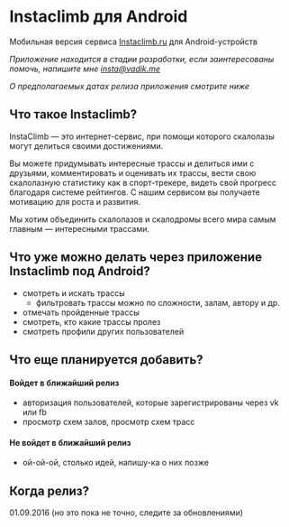 # Instaclimb для Android
Мобильная версия сервиса [Instaclimb.ru](http://instaclimb.ru) для Android-устройств

_Приложение находится в стадии разработки, если заинтересованы помочь, напишите мне [insta@vadik.me](insta@vadik.me)_

_О предполагаемых датах релиза приложения смотрите ниже_

## Что такое Instaclimb?

InstaClimb — это интернет-сервис, при помощи которого скалолазы могут делиться своими достижениями.

Вы можете придумывать интересные трассы и делиться ими с друзьями, комментировать и оценивать их трассы, вести свою скалолазную статистику как в спорт-трекере, видеть свой прогресс благодаря системе рейтингов. С нашим сервисом вы получаете мотивацию для роста и развития. 

Мы хотим объединить скалолазов и скалодромы всего мира самым главным — интересными трассами.

## Что уже можно делать через приложение Instaclimb под Android?

- смотреть и искать трассы
  - фильтровать трассы можно по сложности, залам, автору и др.
- отмечать пройденные трассы
- смотреть, кто какие трассы пролез
- смотреть профили других пользователей

## Что еще планируется добавить?

#### Войдет в ближайший релиз

- авторизация пользователей, которые зарегистрированы через vk или fb
- просмотр схем залов, просмотр схем трасс

#### Не войдет в ближайший релиз

- ой-ой-ой, столько идей, напишу-ка о них позже

## Когда релиз?
01.09.2016 (но это пока не точно, следите за обновлениями)
